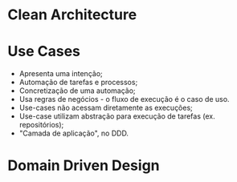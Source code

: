 # Clean Architecture 

# Use Cases

- Apresenta uma intenção;
- Automação de tarefas e processos;
- Concretização de uma automação;
- Usa regras de negócios - o fluxo de execução é o caso de uso.
- Use-cases não acessam diretamente as execuções;
- Use-case utilizam abstração para execução de tarefas (ex. repositórios);
- "Camada de aplicação", no DDD.

# Domain Driven Design


